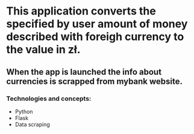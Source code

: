 # This application converts the specified by user amount of money described with foreigh currency to the value in zł.
## When the app is launched the info about currencies is scrapped from mybank website.
### Technologies and concepts:
- Python
- Flask
- Data scraping

